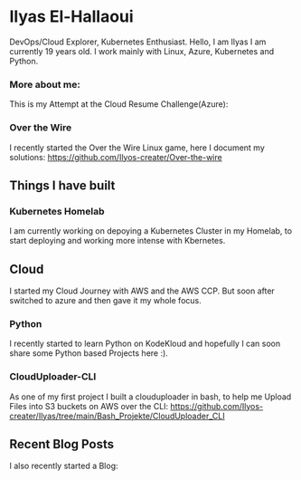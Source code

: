 # Ilyas El-Hallaoui
DevOps/Cloud Explorer, Kubernetes Enthusiast. Hello, I am Ilyas I am currently 19 years old. I work mainly with Linux, Azure, Kubernetes and Python.


### More about me:

This is my Attempt at the Cloud Resume Challenge(Azure):

### Over the Wire

I recently started the Over the Wire Linux game, here I document my solutions:
<a> https://github.com/Ilyos-creater/Over-the-wire </a>

## Things I have built
### Kubernetes Homelab
I am currently working on depoying a Kubernetes Cluster in my Homelab, to start deploying and working more intense with Kbernetes.





## Cloud
I started my Cloud Journey with AWS and the AWS CCP. But soon after switched to azure and then gave it my whole focus. 

### Python
I recently started to learn Python on KodeKloud and hopefully I can soon share some Python based Projects here :).


### CloudUploader-CLI

As one of my first project I built a clouduploader in bash, to help me Upload Files into S3 buckets on AWS over the CLI:
<a> https://github.com/Ilyos-creater/Ilyas/tree/main/Bash_Projekte/CloudUploader_CLI </a>

## Recent Blog Posts
I also recently started a Blog:

